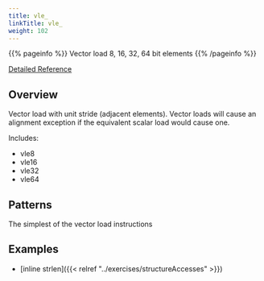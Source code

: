 ```yaml
---
title: vle_
linkTitle: vle_
weight: 102
---
```


{{% pageinfo %}}
Vector load 8, 16, 32, 64 bit elements
{{% /pageinfo %}}

[Detailed Reference](https://github.com/riscv/riscv-v-spec/blob/master/v-spec.adoc#74-vector-unit-stride-instructions)

## Overview

Vector load with unit stride (adjacent elements).  Vector loads will cause an alignment exception if the equivalent
scalar load would cause one.

Includes:
 * vle8
 * vle16
 * vle32
 * vle64

## Patterns

The simplest of the vector load instructions

## Examples

* [inline strlen]({{< relref "../exercises/structureAccesses" >}})